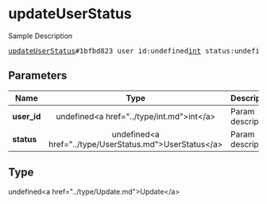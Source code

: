 # updateUserStatus

Sample Description

<pre>
<a href="../constructor/updateUserStatus.md">updateUserStatus</a>#1bfbd823 user_id:undefined<a href="../type/int.md">int</a> status:undefined<a href="../type/UserStatus.md">UserStatus</a> = undefined<a href="../type/Update.md">Update</a>;
</pre>

## Parameters

| Name | Type | Description |
|------|:----:|-------------|
| **user_id** | undefined&lt;a href=&#34;../type/int.md&#34;&gt;int&lt;/a&gt; | Param description |
| **status** | undefined&lt;a href=&#34;../type/UserStatus.md&#34;&gt;UserStatus&lt;/a&gt; | Param description |

## Type

undefined&lt;a href=&#34;../type/Update.md&#34;&gt;Update&lt;/a&gt;
